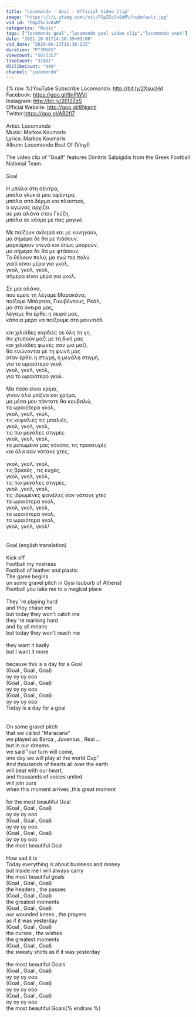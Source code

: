 ```yaml
---
title: "Locomondo - Goal - Official Video Clip"
image: "https:\/\/i.ytimg.com\/vi\/FGpZSc3v8uM\/hqdefault.jpg"
vid_id: "FGpZSc3v8uM"
categories: "Music"
tags: ["locomondo goal","locomondo goal video clip","locomondo γκολ"]
date: "2021-10-01T14:30:35+03:00"
vid_date: "2010-06-13T16:38:13Z"
duration: "PT3M56S"
viewcount: "5873357"
likeCount: "32481"
dislikeCount: "949"
channel: "Locomondo"
---
```

{% raw %}YouTube Subscribe Locomondo: <a rel="nofollow" target="blank" href="http://bit.ly/2XsucHd">http://bit.ly/2XsucHd</a><br />Facebook: <a rel="nofollow" target="blank" href="https://goo.gl/9nPWVI">https://goo.gl/9nPWVI</a><br />Instagram: <a rel="nofollow" target="blank" href="http://bit.ly/2Ef2ZzS">http://bit.ly/2Ef2ZzS</a><br />Official Website: <a rel="nofollow" target="blank" href="http://goo.gl/8Ngmtl">http://goo.gl/8Ngmtl</a><br />Twitter:<a rel="nofollow" target="blank" href="https://goo.gl/AB2fl7">https://goo.gl/AB2fl7</a><br /><br />Artist: Locomondo<br />Music: Markos Koumaris<br />Lyrics: Markos Koumaris<br />Album: Locomondo Best Of (Vinyl)<br /><br />The video clip of &quot;Goal!&quot; features Dimitris Salpigidis from the Greek Football National Team.<br /><br />Goal<br /><br />Η μπάλα στη σέντρα, <br />μπάλα γλυκιά μου αφέντρα,<br />μπάλα από δέρμα και πλαστικό,<br />ο αγώνας αρχίζει<br />σε μια αλάνα στου Γκύζη,<br />μπάλα σε κόσμο με πας μαγικό.<br /><br />Με παίζουν σκληρά και με κυνηγούν,<br />μα σήμερα δε θα με πιάσουν,<br />μαρκάρουν στενά και όπως μπορούν,<br />μα σήμερα δε θα με φτάσουν.<br />Το θέλουν πολύ, μα εγώ πιο πολύ.<br />γιατί είναι μέρα για γκολ,<br />γκολ, γκολ, γκολ,<br />σήμερα είναι μέρα για γκολ.<br /><br />Σε μια αλάνα,<br />που εμείς τη λέγαμε Μαρακάνα,<br />παίζαμε Μπάρτσα, Γιουβέντους, Ρεάλ,<br />μα στα όνειρα μας,<br />λέγαμε θα έρθει η σειρά μας,<br />κάποια μέρα να παίξουμε στο μουντιάλ<br /><br />και χιλιάδες καρδιές σε όλη τη γη,<br />θα χτυπούν μαζί με τη δική μας<br />και χιλιάδες φωνές σαν μια μαζί,<br />θα ενώνονται με τη φωνή μας<br />όταν έρθει η στιγμή, η μεγάλη στιγμή,<br />για το ωραιότερο γκολ<br />γκολ, γκολ, γκολ,<br />για το ωραιότερο γκολ.<br /><br />Μα πόσο είναι κρίμα, <br />γίναν όλα μπίζνα και χρήμα,<br />μα μέσα μου πάντοτε θα κουβαλώ,<br />τα ωραιότερα γκολ,<br />γκολ, γκολ, γκολ,<br />τις κεφαλιές τις μπαλιές,<br />γκολ, γκολ, γκολ,<br />τις πιο μεγάλες στιγμές<br />γκολ, γκολ, γκολ,<br />τα ματωμένα μας γόνατα, τις προσευχές<br />και όλα σαν νάτανε χτες,<br /><br />γκολ, γκολ, γκολ,<br />τις βρισιές , τις ευχές,<br />γκολ, γκολ, γκολ,<br />τις πιο μεγάλες στιγμές,<br />γκολ ,γκολ, γκολ,<br />τις ιδρωμένες φανέλες σαν νάτανε χτες<br />τα ωραιότερα γκολ,<br />γκολ, γκολ, γκολ,<br />τα ωραιότερα γκολ,<br />τα ωραιότερα γκολ,<br />γκολ, γκολ, γκολ!<br /><br /><br />Goal (english translation)<br /><br />Kick off<br />Football my mistress<br />Football of leather and plastic<br />The game begins<br />on some gravel pitch in Gysi (suburb of Athens)<br />Football you take me to a magical place<br /><br />They 're playing hard<br />and they chase me<br />but today they won't catch me<br />they 're marking hard <br />and by all means<br />but today they won't reach me<br /><br />they want it badly<br />but I want it more<br /><br />because this is a day for a Goal<br />(Goal , Goal , Goal)<br />oy oy oy ooo<br />(Goal , Goal , Goal)<br />oy oy oy ooo<br />(Goal , Goal , Goal)<br />oy oy oy ooo<br />Today is a day for a goal<br /><br /><br />On some gravel pitch<br />that we called &quot;Maracana&quot;<br />we played as Barca , Juventus , Real ...<br />but in our dreams<br />we said &quot;our turn will come,<br />one day we will play at the world Cup&quot;<br />And thousands of hearts all over the earth<br />will beat with our heart,<br />and thousands of voices united<br />will join ours<br />when this moment arrives ,this great moment<br /><br />for the most beautiful Goal<br />(Goal , Goal , Goal)<br />oy oy oy ooo<br />(Goal , Goal , Goal)<br />oy oy oy ooo<br />(Goal , Goal , Goal)<br />oy oy oy ooo<br />the most beautiful Goal<br /><br />How sad it is<br />Today everything is about business and money<br />but inside me I will always carry<br />the most beautiful goals<br />(Goal , Goal , Goal)<br />the headers , the passes<br />(Goal , Goal , Goal)<br />the greatest moments<br />(Goal , Goal , Goal)<br />our wounded knees , the prayers<br />as if it was yesterday<br />(Goal , Goal , Goal)<br />the curses , the wishes<br />the greatest moments<br />(Goal , Goal , Goal)<br />the sweaty shirts as if it was yesterday<br /><br />the most beautiful Goals<br />(Goal , Goal , Goal)<br />oy oy oy ooo<br />(Goal , Goal , Goal)<br />oy oy oy ooo<br />(Goal , Goal , Goal)<br />oy oy oy ooo<br />the most beautiful Goals{% endraw %}

